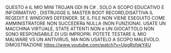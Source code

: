QUESTO è IL MIO MINI TROJAN GDI IN C# . SOLO A SCOPO EDUCATIVO E INFORMATIVO , DISTRUGGE IL MASTER BOOT RECORD,DISATTIVA IL REGEDIT E WINDOWS DEFENDER. 
SE IL FILE NON VIENE ESEGUITO COME AMMINISTRATORE NON SUCCEDERà NULLA (NON FUNZIONA).
USATE UN MACCHINA VIRTUALE, STATE ATTENTI NON è UN GIOCATTOLO NON SONO RESPONSABILE DI USI IMPROPRI.
POTETE TESTARE IL MIO MALWARE VS UN ANTIVIRUS, MA NON USATELO A SCOPO MALEVOLO.
DIMOSTRAZIONE
https://www.youtube.com/watch?v=UpgRsfqkY4U
